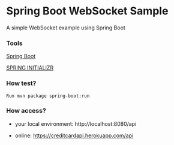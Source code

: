 # Spring Boot WebSocket Sample

A simple WebSocket example using Spring Boot

### Tools

[Spring Boot](http://projects.spring.io/spring-boot/)

[SPRING INITIALIZR](https://start.spring.io/)


### How test?

	Run mvn package spring-boot:run 



### How access?	

* your local environment: http://localhost:8080/api

* online: https://creditcardapi.herokuapp.com/api
